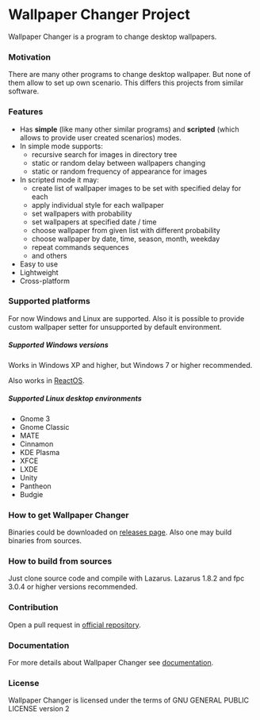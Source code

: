 ﻿# Wallpaper Changer Project

Wallpaper Changer is a program to change desktop wallpapers. 

### Motivation

There are many other programs to change desktop wallpaper. But none of them allow to set up own scenario. This differs this projects from similar software.

### Features

 - Has **simple** (like many other similar programs) and **scripted** (which allows to provide user created scenarios) modes.
 - In simple mode supports:
   - recursive search for images in directory tree
   - static or random delay between wallpapers changing
   - static  or random frequency of appearance for images
 - In scripted mode it may:
   - create list of wallpaper images to be set with specified delay for each
   - apply individual style for each wallpaper
   - set wallpapers with probability
   - set wallpapers at specified date / time
   - choose wallpaper from given list with different probability
   - choose wallpaper by date, time, season, month, weekday
   - repeat commands sequences
   - and others
 - Easy to use
 - Lightweight
 - Cross-platform

### Supported platforms

For now Windows and Linux are supported.
Also it is possible to provide custom wallpaper setter for unsupported by default environment.

##### Supported Windows versions

Works in Windows XP and higher, but Windows 7 or higher recommended.

Also works in [ReactOS](https://github.com/reactos/reactos).

##### Supported Linux desktop environments

 - Gnome 3
 - Gnome Classic
 - MATE
 - Cinnamon
 - KDE Plasma
 - XFCE
 - LXDE
 - Unity
 - Pantheon
 - Budgie

### How to get Wallpaper Changer

Binaries could be downloaded on [releases page](https://github.com/MykolaMorhun/WallpaperChanger/releases).
Also one may build binaries from sources.

### How to build from sources

Just clone source code and compile with Lazarus.
Lazarus 1.8.2 and fpc 3.0.4 or higher versions recommended.

### Contribution

Open a pull request in [official repository](https://github.com/MykolaMorhun/WallpaperChanger).

### Documentation

For more details about Wallpaper Changer see [documentation](https://github.com/MykolaMorhun/WallpaperChanger/blob/master/resources/docs/en/wallpaper-changer.adoc).

### License

Wallpaper Changer is licensed under the terms of GNU GENERAL PUBLIC LICENSE version 2
